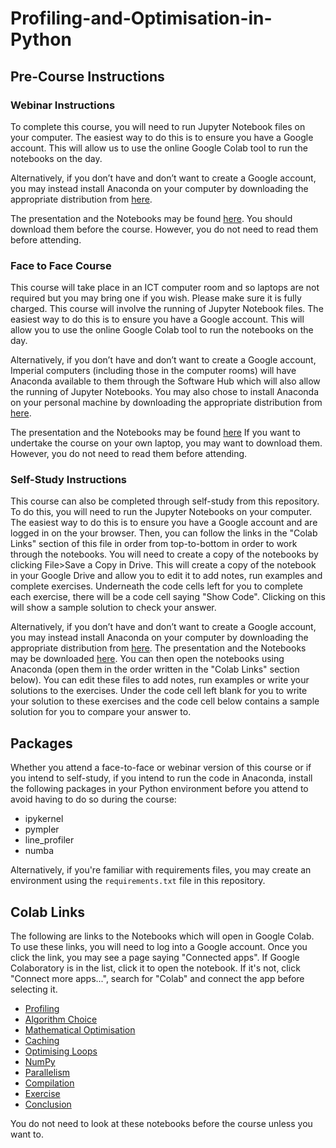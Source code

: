 # Profiling-and-Optimisation-in-Python

## Pre-Course Instructions

### Webinar Instructions

To complete this course, you will need to run Jupyter Notebook files on your computer. The easiest way to do this is to ensure you have a Google account. This will allow us to use the online Google Colab tool to run the notebooks on the day.

Alternatively, if you don’t have and don’t want to create a Google account, you may instead install Anaconda on your computer by downloading the appropriate distribution from [here](https://www.anaconda.com/distribution/).

The presentation and the Notebooks may be found [here](https://github.com/coolernato/Profiling-and-Optimisation-in-Python/archive/refs/heads/master.zip). You should download them before the course. However, you do not need to read them before attending.

### Face to Face Course

This course will take place in an ICT computer room and so laptops are not required but you may bring one if you wish. Please make sure it is fully charged. This course will involve the running of Jupyter Notebook files. The easiest way to do this is to ensure you have a Google account. This will allow you to use the online Google Colab tool to run the notebooks on the day.

Alternatively, if you don’t have and don’t want to create a Google account, Imperial computers (including those in the computer rooms) will have Anaconda available to them through the Software Hub which will also allow the running of Jupyter Notebooks. You may also chose to install Anaconda on your personal machine by downloading the appropriate distribution from [here](https://www.anaconda.com/distribution/).

The presentation and the Notebooks may be found [here](https://github.com/coolernato/Profiling-and-Optimisation-in-Python/archive/refs/heads/master.zip) If you want to undertake the course on your own laptop, you may want to download them. However, you do not need to read them before attending.

### Self-Study Instructions

This course can also be completed through self-study from this repository. To do this, you will need to run the Jupyter Notebooks on your computer. The easiest way to do this is to ensure you have a Google account and are logged in on the your browser. Then, you can follow the links in the "Colab Links" section of this file in order from top-to-bottom in order to work through the notebooks. You will need to create a copy of the notebooks by clicking File>Save a Copy in Drive. This will create a copy of the notebook in your Google Drive and allow you to edit it to add notes, run examples and complete exercises. Underneath the code cells left for you to complete each exercise, there will be a code cell saying "Show Code". Clicking on this will show a sample solution to check your answer.

Alternatively, if you don’t have and don’t want to create a Google account, you may instead install Anaconda on your computer by downloading the appropriate distribution from [here](https://www.anaconda.com/distribution/). The presentation and the Notebooks may be downloaded [here](https://github.com/coolernato/Profiling-and-Optimisation-in-Python/archive/refs/heads/master.zip). You can then open the notebooks using Anaconda (open them in the order written in the "Colab Links" section below). You can edit these files to add notes, run examples or write your solutions to the exercises. Under the code cell left blank for you to write your solution to these exercises and the code cell below contains a sample solution for you to compare your answer to.

## Packages

Whether you attend a face-to-face or webinar version of this course or if you intend to self-study, if you intend to run the code in Anaconda, install the following packages in your Python environment before you attend to avoid having to do so during the course:

* ipykernel 
* pympler
* line_profiler
* numba

Alternatively, if you're familiar with requirements files, you may create an environment using the ```requirements.txt``` file in this repository.

## Colab Links

The following are links to the Notebooks which will open in Google Colab. To use these links, you will need to log into a Google account. Once you click the link, you may see a page saying "Connected apps". If Google Colaboratory is in the list, click it to open the notebook. If it's not, click "Connect more apps...", search for "Colab" and connect the app before selecting it.

* [Profiling](<https://colab.research.google.com/github/coolernato/Profiling-and-Optimisation-in-Python/blob/master/Profiling.ipynb>)
* [Algorithm Choice](<https://colab.research.google.com/github/coolernato/Profiling-and-Optimisation-in-Python/blob/master/Optimisation_ Algorithm Choice.ipynb>)
* [Mathematical Optimisation](<https://colab.research.google.com/github/coolernato/Profiling-and-Optimisation-in-Python/blob/master/Optimisation_ Mathematical Optimisation.ipynb>)
* [Caching](<https://colab.research.google.com/github/coolernato/Profiling-and-Optimisation-in-Python/blob/master/Optimisation_ Caching.ipynb>)
* [Optimising Loops](<https://colab.research.google.com/github/coolernato/Profiling-and-Optimisation-in-Python/blob/master/Optimisation_ Optimising Loops.ipynb>)
* [NumPy](<https://colab.research.google.com/github/coolernato/Profiling-and-Optimisation-in-Python/blob/master/Optimisation_ NumPy.ipynb>)
* [Parallelism](<https://colab.research.google.com/github/coolernato/Profiling-and-Optimisation-in-Python/blob/master/Optimisation_ Parallelism.ipynb>)
* [Compilation](<https://colab.research.google.com/github/coolernato/Profiling-and-Optimisation-in-Python/blob/master/Optimisation_Compilation.ipynb>)
* [Exercise](<https://colab.research.google.com/github/coolernato/Profiling-and-Optimisation-in-Python/blob/master/Optimisation_ Exercise.ipynb>)
* [Conclusion](<https://colab.research.google.com/github/coolernato/Profiling-and-Optimisation-in-Python/blob/master/Conclusion.ipynb>)

You do not need to look at these notebooks before the course unless you want to.
